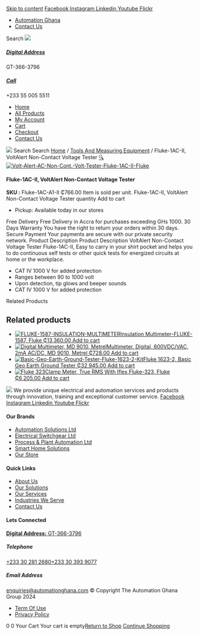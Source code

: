 [Skip to content](https://store.automationghana.com/product/volt-alert-ac-non-cont-volt-tester-fluke-1ac-ii-fluke/#content)
[ Facebook ](https://www.facebook.com/automationgh/) [ Instagram ](https://www.instagram.com/automationgh/) [ Linkedin ](https://www.linkedin.com/company/the-automation-ghana-limited/) [ Youtube ](https://www.youtube.com/channel/UCurrRDUSm5oIW39VXjn1u0w) [ Flickr ](https://www.flickr.com/photos/181794037@N07/)
  * [ Automation Ghana ](https://automationghana.com)
  * [ Contact Us ](https://store.automationghana.com/contact/)


Search
[ ![](https://store.automationghana.com/wp-content/uploads/2024/04/Website-TAGG-Logo-BLUE.png) ](https://store.automationghana.com/)
[ ](https://maps.app.goo.gl/m4xeaagWCNbLk4jM6)
#####  [ Digital Address ](https://maps.app.goo.gl/m4xeaagWCNbLk4jM6)
GT-366-3796 
[ ](tel:+233550055511)
#####  [ Call ](tel:+233550055511)
+233 55 005 5511 
  * [Home](https://store.automationghana.com/)
  * [All Products](https://store.automationghana.com/shop/)
  * [My Account](https://store.automationghana.com/my-account/)
  * [Cart](https://store.automationghana.com/cart/)
  * [Checkout](https://store.automationghana.com/checkout/)
  * [Contact Us](https://store.automationghana.com/contact/)


[![](https://store.automationghana.com/wp-content/uploads/2024/04/AutomationGhana_logo_white.png)](https://store.automationghana.com)
Search
Search
[Home](https://store.automationghana.com) / [Tools And Measuring Equipment](https://store.automationghana.com/product-category/tools-and-measuring-equipment/) / Fluke-1AC-II, VoltAlert Non-Contact Voltage Tester
[🔍](https://store.automationghana.com/product/volt-alert-ac-non-cont-volt-tester-fluke-1ac-ii-fluke/)
[![Volt-Alert-AC-Non-Cont.-Volt-Tester-Fluke-1AC-II-Fluke](https://store.automationghana.com/wp-content/uploads/2020/04/Volt-Alert-AC-Non-Cont.-Volt-Tester-Fluke-1AC-II-Fluke.png)](https://store.automationghana.com/wp-content/uploads/2020/04/Volt-Alert-AC-Non-Cont.-Volt-Tester-Fluke-1AC-II-Fluke.png)
####  Fluke-1AC-II, VoltAlert Non-Contact Voltage Tester 
**SKU :** Fluke-1AC-A1-II 
₵766.00
Item is sold per unit.
Fluke-1AC-II, VoltAlert Non-Contact Voltage Tester quantity
Add to cart
  * Pickup: Available today in our stores


Free Delivery 
Free Delivery in Accra for purchases exceeding GHs 1000. 
30 Days Warranty 
You have the right to return your orders within 30 days. 
Secure Payment 
Your payments are secure with our private security network. 
Product Description
Product Description
VoltAlert Non-Contact Voltage Tester Fluke-1AC-II, Easy to carry in your shirt pocket and helps you to do continuous self tests or other quick tests for energized circuits at home or the workplace. 
  * CAT IV 1000 V for added protection
  * Ranges between 90 to 1000 volt
  * Upon detection, tip glows and beeper sounds
  * CAT IV 1000 V for added protection


Related Products 
## Related products
  * [![FLUKE-1587-INSULATION-MULTIMETER](https://store.automationghana.com/wp-content/uploads/2020/04/FLUKE-1587-INSULATION-MULTIMETER-300x300.jpg)Insulation Multimeter-FLUKE-1587, Fluke ₵13,360.00 ](https://store.automationghana.com/product/insulation-multimeter-fluke-1587-fluke/)
[Add to cart](https://store.automationghana.com/product/volt-alert-ac-non-cont-volt-tester-fluke-1ac-ii-fluke/?add-to-cart=2007)
  * [![Digital Multimeter, MD 9010, Metrel](https://store.automationghana.com/wp-content/uploads/2020/04/Digital-Multimeter-MD-9010-Metrel-300x300.png)Multimeter, Digital, 600VDC/VAC, 2mA AC/DC, MD 9010, Metrel ₵728.00 ](https://store.automationghana.com/product/digital-multimeter-md-9010-metrel/)
[Add to cart](https://store.automationghana.com/product/volt-alert-ac-non-cont-volt-tester-fluke-1ac-ii-fluke/?add-to-cart=2000)
  * [![Basic-Geo-Earth-Ground-Tester-Fluke-1623-2-Kit](https://store.automationghana.com/wp-content/uploads/2020/04/Basic-Geo-Earth-Ground-Tester-Fluke-1623-2-Kit-Fluke-300x300.png)Fluke 1623-2, Basic Geo Earth Ground Tester ₵32,945.00 ](https://store.automationghana.com/product/basic-geo-earth-ground-tester-fluke-1623-2-kit-fluke/)
[Add to cart](https://store.automationghana.com/product/volt-alert-ac-non-cont-volt-tester-fluke-1ac-ii-fluke/?add-to-cart=1992)
  * [![Fluke 323](https://store.automationghana.com/wp-content/uploads/2020/04/Clamp-Meter-FLUKE-323-Fluke-300x300.png)Clamp Meter, True RMS With Iflex,Fluke-323, Fluke ₵6,205.00 ](https://store.automationghana.com/product/clamp-meter-fluke-323-fluke/)
[Add to cart](https://store.automationghana.com/product/volt-alert-ac-non-cont-volt-tester-fluke-1ac-ii-fluke/?add-to-cart=1994)


![](https://store.automationghana.com/wp-content/uploads/2024/04/AutomationGhana_logo_white.png)
We provide unique electrical and automation services and products through innovation, training and exceptional customer service.
[ Facebook ](https://www.facebook.com/automationgh/) [ Instagram ](https://www.instagram.com/automationgh/) [ Linkedin ](https://www.linkedin.com/company/the-automation-ghana-limited/) [ Youtube ](https://www.youtube.com/channel/UCurrRDUSm5oIW39VXjn1u0w) [ Flickr ](https://www.flickr.com/photos/181794037@N07/)
#### Our Brands
  * [ Automation Solutions Ltd ](https://store.automationghana.com/product/volt-alert-ac-non-cont-volt-tester-fluke-1ac-ii-fluke/)
  * [ Electrical Switchgear Ltd ](https://store.automationghana.com/product/volt-alert-ac-non-cont-volt-tester-fluke-1ac-ii-fluke/)
  * [ Process & Plant Automation Ltd ](https://store.automationghana.com/product/volt-alert-ac-non-cont-volt-tester-fluke-1ac-ii-fluke/)
  * [ Smart Home Solutions ](https://store.automationghana.com/product/volt-alert-ac-non-cont-volt-tester-fluke-1ac-ii-fluke/)
  * [ Our Store ](https://store.automationghana.com/product/volt-alert-ac-non-cont-volt-tester-fluke-1ac-ii-fluke/)


#### Quick Links
  * [ About Us ](https://store.automationghana.com/product/volt-alert-ac-non-cont-volt-tester-fluke-1ac-ii-fluke/)
  * [ Our Solutions ](https://store.automationghana.com/product/volt-alert-ac-non-cont-volt-tester-fluke-1ac-ii-fluke/)
  * [ Our Services ](https://store.automationghana.com/product/volt-alert-ac-non-cont-volt-tester-fluke-1ac-ii-fluke/)
  * [ Industries We Serve ](https://store.automationghana.com/product/volt-alert-ac-non-cont-volt-tester-fluke-1ac-ii-fluke/)
  * [ Contact Us ](https://store.automationghana.com/product/volt-alert-ac-non-cont-volt-tester-fluke-1ac-ii-fluke/)


#### Lets Connected
[**Digital Address:** GT-366-3796](https://maps.app.goo.gl/m4xeaagWCNbLk4jM6)
#####  Telephone 
[ +233 30 281 2680](tel:+233302812680)[+233 30 393 9077](https://store.automationghana.com/product/volt-alert-ac-non-cont-volt-tester-fluke-1ac-ii-fluke/+233303939077)
#####  Email Address 
enquiries@automationghana.com 
© Copyright The Automation Ghana Group 2024
  * [ Term Of Use ](https://store.automationghana.com/product/volt-alert-ac-non-cont-volt-tester-fluke-1ac-ii-fluke/)
  * [ Privacy Policy ](https://store.automationghana.com/product/volt-alert-ac-non-cont-volt-tester-fluke-1ac-ii-fluke/)


0
0
Your Cart
Your cart is empty[Return to Shop](https://store.automationghana.com/shop/)
[Continue Shopping](https://store.automationghana.com/product/volt-alert-ac-non-cont-volt-tester-fluke-1ac-ii-fluke/)

